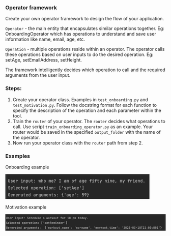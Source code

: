 ### Operator framework 
Create your own operator framework to design the flow of your application.

`Operator` - the main entity that encapsulates similar operations together.
Eg: OnboardingOperator which has operations to understand and save user information like name, email, age, etc.

`Operation` - multiple operations reside within an operator. The operator calls these operations based on user inputs to do the desired operation.
Eg: setAge, setEmailAddress, setHeight.

The framework intelligently decides which operation to call and the required arguments from the user input.

### Steps:

1. Create your operator class. Examples in `test_onboarding.py` and `test_motivation.py`. Follow the docstring format for each function to specify the description of the operation and each parameter within the tool.
2. Train the `router` of your operator. The `router` decides what operations to call. Use script `train_onboarding_operator.py` as an example. Your router would be saved in the specified `output_folder` with the name of the operator.
3. Now run your operator class with the `router` path from step 2.

### Examples
Onboarding example

![onboarding.png](images%2Fonboarding.png)

Motivation example

![motivation.png](images%2Fmotivation.png)